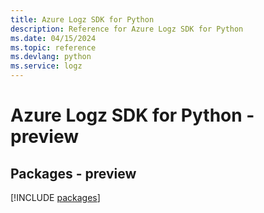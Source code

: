 ```yaml
---
title: Azure Logz SDK for Python
description: Reference for Azure Logz SDK for Python
ms.date: 04/15/2024
ms.topic: reference
ms.devlang: python
ms.service: logz
---
```

# Azure Logz SDK for Python - preview
## Packages - preview
[!INCLUDE [packages](logz-index.md)]